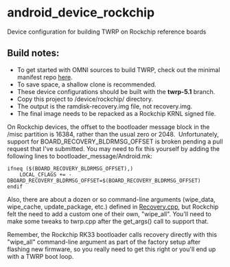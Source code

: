 # android_device_rockchip
Device configuration for building TWRP on Rockchip reference boards 

## Build notes:
- To get started with OMNI sources to build TWRP, check out the minimal manifest repo [here](https://github.com/minimal-manifest-twrp/platform_manifest_twrp_omni).
- To save space, a shallow clone is recommended.
- These device configurations should be built with the **twrp-5.1** branch.
- Copy this project to /device/rockchip/ directory.
- The output is the ramdisk-recovery.img file, not recovery.img.
- The final image needs to be repacked as a Rockchip KRNL signed file.

On Rockchip devices, the offset to the bootloader message block in the /misc partition is 16384, rather than the usual zero or 2048.  Unfortunately, support for BOARD_RECOVERY_BLDRMSG_OFFSET is broken pending a pull request that I've submitted.  You may need to fix this yourself by adding the following lines to bootloader_message/Android.mk:

```
ifneq ($(BOARD_RECOVERY_BLDRMSG_OFFSET),)
    LOCAL_CFLAGS += -DBOARD_RECOVERY_BLDRMSG_OFFSET=$(BOARD_RECOVERY_BLDRMSG_OFFSET)
endif
```

Also, there are about a dozen or so command-line arguments (wipe_data, wipe_cache, update_package, etc.) defined in [Recovery.cpp](https://android.googlesource.com/platform/bootable/recovery/+/master/recovery.cpp), but Rockchip felt the need to add a custom one of their own, "wipe_all".  You'll need to make some tweaks to twrp.cpp after the get_args() call to support that.

Remember, the Rockchip RK33 bootloader calls recovery directly with this "wipe_all" command-line argument as part of the factory setup after flashing new firmware, so you really need to get this right or you'll end up with a TWRP boot loop.
